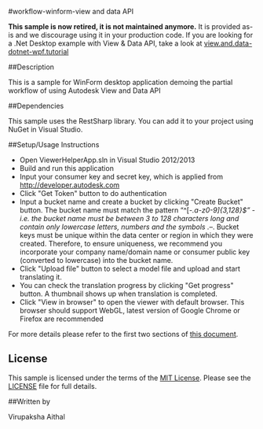 
#workflow-winform-view and data API

**This sample is now retired, it is not maintained anymore.** It is provided as-is and we discourage using it in your production code. If you are looking for a .Net Desktop example with View & Data API, take a look at [view.and.data-dotnet-wpf.tutorial](https://github.com/Developer-Autodesk/view.and.data-dotnet-wpf.tutorial)

##Description

This is a sample for WinForm desktop application demoing the partial workflow of using Autodesk View and Data API

##Dependencies

This sample uses the RestSharp library. You can add it to your project using NuGet in Visual Studio.


##Setup/Usage Instructions

* Open ViewerHelperApp.sln in Visual Studio 2012/2013
* Build and run this application
* Input your consumer key and secret key, which is applied from http://developer.autodesk.com
* Click "Get Token" button to do authentication
* Input a bucket name and create a bucket by clicking "Create Bucket" button. The bucket name must match the pattern  “^[-_.a-z0-9]{3,128}$” - i.e. the bucket name must be between 3 to 128 characters long and contain only lowercase letters, numbers and the symbols ._–.  Bucket keys must be unique within the data center or region in which they were created. Therefore, to ensure uniqueness, we recommend you incorporate your company name/domain name or consumer public key (converted to lowercase) into the bucket name.
* Click "Upload file" button to select a model file and upload and start translating it. 
* You can check the translation progress by clicking "Get progress" button. A thumbnail shows up when translation is completed. 
* Click "View in browser" to open the viewer with default browser. This browser should support WebGL, latest version of Google Chrome or Firefox are recommended

For more details please refer to the first two sections of [this document](https://github.com/Developer-Autodesk/tutorial-aspnet-view.and.data.api/blob/master/handsout.pdf).  

## License

This sample is licensed under the terms of the [MIT License](http://opensource.org/licenses/MIT). Please see the [LICENSE](LICENSE) file for full details.

##Written by 

Virupaksha Aithal








